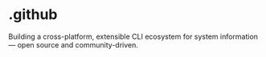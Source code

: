 # .github
Building a cross-platform, extensible CLI ecosystem for system information — open source and community-driven.
